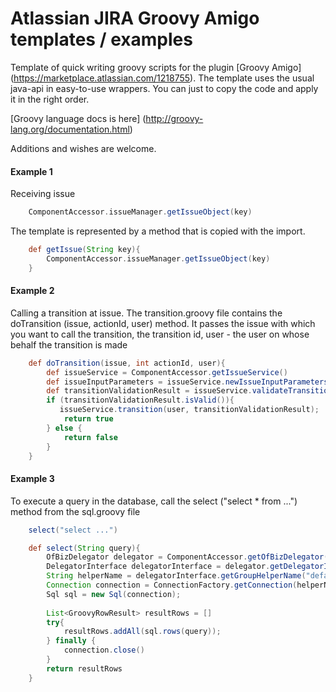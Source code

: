 # Atlassian JIRA Groovy Amigo templates / examples
Template of quick writing groovy scripts for the plugin [Groovy Amigo] (https://marketplace.atlassian.com/1218755).
The template uses the usual java-api in easy-to-use wrappers.
You can just to copy the code and apply it in the right order.

[Groovy language docs is here] (http://groovy-lang.org/documentation.html)

Additions and wishes are welcome.


#### Example 1
Receiving issue
```groovy
	ComponentAccessor.issueManager.getIssueObject(key)
```

The template is represented by a method that is copied with the import.
```groovy
	def getIssue(String key){
		ComponentAccessor.issueManager.getIssueObject(key)
	}
```

#### Example 2
Calling a transition at issue. The transition.groovy file contains the doTransition (issue, actionId, user) method.
It passes the issue with which you want to call the transition, the transition id, user - the user on whose behalf the transition is made
```groovy
	def doTransition(issue, int actionId, user){
	    def issueService = ComponentAccessor.getIssueService()
	    def issueInputParameters = issueService.newIssueInputParameters();
	    def transitionValidationResult = issueService.validateTransition(user, issue.id, actionId, issueInputParameters);
	    if (transitionValidationResult.isValid()){
	       issueService.transition(user, transitionValidationResult);
	        return true
	    } else {
	        return false
	    }
	}
```

#### Example 3
To execute a query in the database, call the select ("select * from ...") method from the sql.groovy file

```groovy
	select("select ...")

	def select(String query){
	    OfBizDelegator delegator = ComponentAccessor.getOfBizDelegator();
	    DelegatorInterface delegatorInterface = delegator.getDelegatorInterface();
	    String helperName = delegatorInterface.getGroupHelperName("default");
	    Connection connection = ConnectionFactory.getConnection(helperName);
	    Sql sql = new Sql(connection);
	    
	    List<GroovyRowResult> resultRows = []
	    try{
	        resultRows.addAll(sql.rows(query));
	    } finally {
	        connection.close()
	    }
	    return resultRows
	}
```


